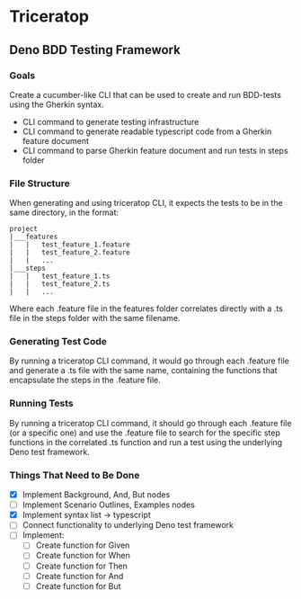 # Triceratop
## Deno BDD Testing Framework

### Goals
Create a cucumber-like CLI that can be used to create and run BDD-tests using the Gherkin syntax.

* CLI command to generate testing infrastructure
* CLI command to generate readable typescript code from a Gherkin feature document
* CLI command to parse Gherkin feature document and run tests in steps folder

### File Structure

When generating and using triceratop CLI, it expects the tests to be in the same directory, in the format:

```
project
|___features
|   |   test_feature_1.feature
|   |   test_feature_2.feature
|   |   ...
|___steps
|   |   test_feature_1.ts
|   |   test_feature_2.ts
|   |   ...
```

Where each .feature file in the features folder correlates directly with a .ts file in the steps folder with the same filename.

### Generating Test Code

By running a triceratop CLI command, it would go through each .feature file and generate a .ts file with the same name, containing the functions that encapsulate the steps in the .feature file.

### Running Tests

By running a triceratop CLI command, it should go through each .feature file (or a specific one) and use the .feature file to search for the specific step functions in the correlated .ts function and run a test using the underlying Deno test framework.

### Things That Need to Be Done

- [x] Implement Background, And, But nodes
- [ ] Implement Scenario Outlines, Examples nodes
- [x] Implement syntax list -> typescript
- [ ] Connect functionality to underlying Deno test framework
- [ ] Implement:
  - [ ] Create function for Given
  - [ ] Create function for When
  - [ ] Create function for Then
  - [ ] Create function for And
  - [ ] Create function for But
